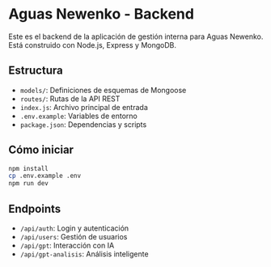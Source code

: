 # Aguas Newenko - Backend

Este es el backend de la aplicación de gestión interna para Aguas Newenko. Está construido con Node.js, Express y MongoDB.

## Estructura

- `models/`: Definiciones de esquemas de Mongoose
- `routes/`: Rutas de la API REST
- `index.js`: Archivo principal de entrada
- `.env.example`: Variables de entorno
- `package.json`: Dependencias y scripts

## Cómo iniciar

```bash
npm install
cp .env.example .env
npm run dev
```

## Endpoints

- `/api/auth`: Login y autenticación
- `/api/users`: Gestión de usuarios
- `/api/gpt`: Interacción con IA
- `/api/gpt-analisis`: Análisis inteligente
